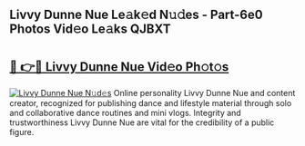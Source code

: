 ## Livvy Dunne Nue Le𝚊k𝚎d N𝚞𝚍es - Part-6e0 Photos Vid𝚎o Le𝚊ks QJBXT

# <h2><a href="http://fb5icl.evod.top/?m=Livvy+Dunne+Nue">🔗 👉🔴 Livvy Dunne Nue Vid𝚎o Ph𝚘t𝚘s</a></h2>

[![Livvy Dunne Nue N𝚞d𝚎s](https://i.imgur.com/8V9OHl7.gif)](http://fb5icl.evod.top/?m=Livvy+Dunne+Nue)
Online personality Livvy Dunne Nue and content creator, recognized for publishing dance and lifestyle material through solo and collaborative dance routines and mini vlogs. Integrity and trustworthiness Livvy Dunne Nue are vital for the credibility of a public figure. 
